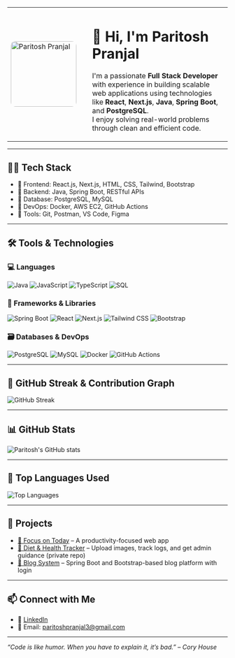 <table>
  <tr>
    <td width="170">
      <img src="https://github.com/Paritosh-Pranjal.png" width="150" style="border-radius: 10px" alt="Paritosh Pranjal" />
    </td>
    <td>
      <h1>👋 Hi, I'm Paritosh Pranjal</h1>
      <p>
        I'm a passionate <strong>Full Stack Developer</strong> with experience in building scalable web applications using technologies like 
        <strong>React</strong>, <strong>Next.js</strong>, <strong>Java</strong>, <strong>Spring Boot</strong>, and <strong>PostgreSQL</strong>. <br />
        I enjoy solving real-world problems through clean and efficient code.
      </p>
    </td>
  </tr>
</table>

---

## 🧑‍💻 Tech Stack

- 🔹 Frontend: React.js, Next.js, HTML, CSS, Tailwind, Bootstrap
- 🔹 Backend: Java, Spring Boot, RESTful APIs
- 🔹 Database: PostgreSQL, MySQL
- 🔹 DevOps: Docker, AWS EC2, GitHub Actions
- 🔹 Tools: Git, Postman, VS Code, Figma

---

## 🛠️ Tools & Technologies

### 💻 Languages
![Java](https://img.shields.io/badge/Java-ED8B00?style=for-the-badge&logo=java&logoColor=white)
![JavaScript](https://img.shields.io/badge/JavaScript-F7DF1E?style=for-the-badge&logo=javascript&logoColor=black)
![TypeScript](https://img.shields.io/badge/TypeScript-007ACC?style=for-the-badge&logo=typescript&logoColor=white)
![SQL](https://img.shields.io/badge/SQL-336791?style=for-the-badge&logo=postgresql&logoColor=white)

### 🧰 Frameworks & Libraries
![Spring Boot](https://img.shields.io/badge/Spring_Boot-6DB33F?style=for-the-badge&logo=spring-boot&logoColor=white)
![React](https://img.shields.io/badge/React-20232A?style=for-the-badge&logo=react&logoColor=61DAFB)
![Next.js](https://img.shields.io/badge/Next.js-000000?style=for-the-badge&logo=next.js&logoColor=white)
![Tailwind CSS](https://img.shields.io/badge/Tailwind_CSS-38B2AC?style=for-the-badge&logo=tailwind-css&logoColor=white)
![Bootstrap](https://img.shields.io/badge/Bootstrap-7952B3?style=for-the-badge&logo=bootstrap&logoColor=white)

### 🗃️ Databases & DevOps
![PostgreSQL](https://img.shields.io/badge/PostgreSQL-316192?style=for-the-badge&logo=postgresql&logoColor=white)
![MySQL](https://img.shields.io/badge/MySQL-00758F?style=for-the-badge&logo=mysql&logoColor=white)
![Docker](https://img.shields.io/badge/Docker-0db7ed?style=for-the-badge&logo=docker&logoColor=white)
![GitHub Actions](https://img.shields.io/badge/GitHub_Actions-2088FF?style=for-the-badge&logo=github-actions&logoColor=white)

---

## 🧩 GitHub Streak & Contribution Graph

![GitHub Streak](https://github-readme-streak-stats.herokuapp.com/?user=Paritosh-Pranjal&theme=radical&hide_border=true)

---

## 📊 GitHub Stats

![Paritosh's GitHub stats](https://github-readme-stats.vercel.app/api?username=Paritosh-Pranjal&show_icons=true&theme=radical)

---

## 🧠 Top Languages Used

![Top Languages](https://github-readme-stats.vercel.app/api/top-langs/?username=Paritosh-Pranjal&layout=compact&theme=radical&langs_count=8)

---

## 🚀 Projects

- [🔗 Focus on Today](https://github.com/Paritosh-Pranjal/Focus-on-Today-Vanilla) – A productivity-focused web app
- [🔗 Diet & Health Tracker](#) – Upload images, track logs, and get admin guidance (private repo)
- [🔗 Blog System](#) – Spring Boot and Bootstrap-based blog platform with login

---

## 📫 Connect with Me

- 🔗 [LinkedIn](https://linkedin.com/in/paritosh-pranjal)
- 📧 Email: paritoshpranjal3@gmail.com

---

_“Code is like humor. When you have to explain it, it’s bad.” – Cory House_
